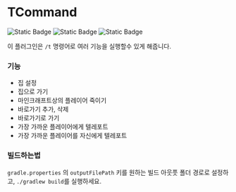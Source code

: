 
# TCommand
![Static Badge](https://img.shields.io/badge/Minecraft_version-1.21.4-green)
![Static Badge](https://img.shields.io/badge/Kotlin-2.1.20-blue)
![Static Badge](https://img.shields.io/badge/Java-21-orange)

이 플러그인은 `/t` 명령어로 여러 기능을 실행할수 있게 해줍니다.

### 기능
- 집 설정
- 집으로 가기
- 마인크래프트상의 플레이어 죽이기
- 바로가기 추가, 삭제
- 바로가기로 가기
- 가장 가까운 플레이어에게 텔레포트
- 가장 가까운 플레이어를 자신에게 텔레포트

### 빌드하는법
`gradle.properties` 의 `outputFilePath` 키를 원하는 빌드 아웃풋 폴더 경로로 설정하고,
`./gradlew build`를 실행하세요.
